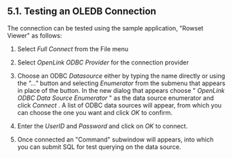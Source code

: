 <div id="mt_oledbtest" class="section">

<div class="titlepage">

<div>

<div>

## 5.1. Testing an OLEDB Connection

</div>

</div>

</div>

The connection can be tested using the sample application, "Rowset
Viewer" as follows:

<div class="orderedlist">

1.  Select <span class="emphasis">*Full Connect*</span> from the File
    menu

2.  Select <span class="emphasis">*OpenLink ODBC Provider*</span> for
    the connection provider

3.  Choose an ODBC <span class="emphasis">*Datasource*</span> either by
    typing the name directly or using the
    <span class="emphasis">*"..."*</span> button and selecting
    <span class="emphasis">*Enumerator*</span> from the submenu that
    appears in place of the button. In the new dialog that appears
    choose " <span class="emphasis">*OpenLink ODBC Data Source
    Enumerator*</span> " as the data source enumerator and click
    <span class="emphasis">*Connect*</span> . A list of ODBC data
    sources will appear, from which you can choose the one you want and
    click <span class="emphasis">*OK*</span> to confirm.

4.  Enter the <span class="emphasis">*UserID*</span> and
    <span class="emphasis">*Password*</span> and click on
    <span class="emphasis">*OK*</span> to connect.

5.  Once connected an "Command" subwindow will appears, into which you
    can submit SQL for test querying on the data source.

</div>

</div>
